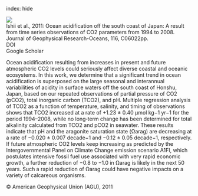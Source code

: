 index: hide

<div class="Citation">
    <div class="Citation-thumb CitationThumb-linked"  data-href="https://doi.org/10.1029/2010jc006831">
      <img src="https://static.claimspace.cloud/climate-study-static/refs/thumbs/6/Ishii_et_al_2011-thumb.png" />
    </div>

  <div class="Citation-body">
    <div class="Citation-text">Ishii et al., 2011: Ocean acidification off the south coast of Japan: A result from time series observations of CO2 parameters from 1994 to 2008. <span class="Article-journal">Journal of Geophysical Research-Oceans, </span><span class="Article-volume">116, </span>C06022pp.</div>
    <div class="Citation-links">
      <div class="CitationLink" data-href="https://doi.org/10.1029/2010jc006831">
        <div class="CitationLink-icon CitationLink-Doi"></div>
        <div class="CitationLink-text">DOI</div>
      </div>
      <div class="CitationLink" data-href="https://scholar.google.com/scholar?q=10.1029/2010jc006831">
        <div class="CitationLink-icon CitationLink-Scholar"></div>
        <div class="CitationLink-text">Google Scholar</div>
      </div>
    </div>
  </div>
</div>

Ocean acidification resulting from increases in present and future atmospheric CO2 levels could seriously affect diverse coastal and oceanic ecosystems. In this work, we determine that a significant trend in ocean acidification is superposed on the large seasonal and interannual variabilities of acidity in surface waters off the south coast of Honshu, Japan, based on our repeated observations of partial pressure of CO2 (pCO2), total inorganic carbon (TCO2), and pH. Multiple regression analysis of TCO2 as a function of temperature, salinity, and timing of observations shows that TCO2 increased at a rate of +1.23 ± 0.40 μmol kg−1 yr−1 for the period 1994–2008, while no long‐term change has been determined for total alkalinity calculated from TCO2 and pCO2 in seawater. These results indicate that pH and the aragonite saturation state (Ωarag) are decreasing at a rate of −0.020 ± 0.007 decade−1 and −0.12 ± 0.05 decade−1, respectively. If future atmospheric CO2 levels keep increasing as predicted by the Intergovernmental Panel on Climate Change emission scenario A1FI, which postulates intensive fossil fuel use associated with very rapid economic growth, a further reduction of −0.8 to −1.0 in Ωarag is likely in the next 50 years. Such a rapid reduction of Ωarag could have negative impacts on a variety of calcareous organisms.

<div class="Citation-copy">
&copy; American Geophysical Union (AGU), 2011
</div>